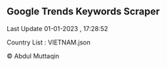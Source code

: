 

## Google Trends Keywords Scraper 
 
Last Update 01-01-2023 , 17:28:52

Country List :
VIETNAM.json



© Abdul Muttaqin 
